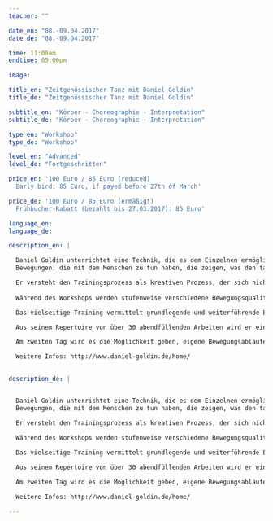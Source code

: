 ```yaml
---
teacher: ""

date_en: "08.-09.04.2017"
date_de: "08.-09.04.2017"

time: 11:00am
endtime: 05:00pm

image: 

title_en: "Zeitgenössischer Tanz mit Daniel Goldin"
title_de: "Zeitgenössischer Tanz mit Daniel Goldin"

subtitle_en: "Körper - Choreographie - Interpretation"
subtitle_de: "Körper - Choreographie - Interpretation"

type_en: "Workshop"
type_de: "Workshop"

level_en: "Advanced"
level_de: "Fortgeschritten"

price_en: '100 Euro / 85 Euro (reduced)    
  Early bird: 85 Euro, if payed before 27th of March'

price_de: '100 Euro / 85 Euro (ermäßigt)    
  Frühbucher-Rabatt (bezahlt bis 27.03.2017): 85 Euro'

language_en:
language_de:

description_en: |  

  Daniel Goldin unterrichtet eine Technik, die es dem Einzelnen ermöglicht, seine eigene Persönlichkeit mit einzubeziehen: 
  Bewegungen, die mit dem Menschen zu tun haben, die zeigen, was den tanzenden Menschen bewegt und die die Freude an der Bewegung vermitteln.

  Er versteht den Trainingsprozess als kreativen Prozess, der sich nicht auf das Erlernen festgelegter Schritte oder Bewegungssequenzen begrenzt, sondern am Verständnis der Bewegung orientiert ist.
  
  Während des Workshops werden stufenweise verschiedene Bewegungsqualitäten trainiert, die auf den Elementen Ursprung, Energie und Tempo einer Bewegung aufbauen. Ein weiterer Schwerpunkt liegt in der Wahrnehmung des Raumes: der Platzierung, Projektion und Fortbewegung des Körpers im Raum.

  Das vielseitige Training vermittelt grundlegende und weiterführende Elemente des zeitgenössischen und modernen Tanzes, aus denen kurze dynamische und raumgreifende Sequenzen entstehen.

  Aus seinem Repertoire von über 30 abendfüllenden Arbeiten wird er einige Sequenzen und Bewegungsabläufe auswählen, die typisch für seine choreografische Handschrift sind. Beim Einstudieren dieser kurzen Tanzsequenzen geht es darum, neue Ansätze bei der Motivation von Bewegungen zu erkennen und an der Interpretation für die Darstellung zu arbeiten.

  Am zweiten Tag wird es die Möglichkeit geben, eigene Bewegungsabläufe und Improvisationen durch die Variationen desselben Themas zu verändern und diese mit Anderen zu kurzen Choreografien zu verarbeiten. Komponenten wie zum Beispiel Raum und Zeit oder die Darstellung in der Gruppe und als Individuum sollen dabei variiert werden.

  Weitere Infos: http://www.daniel-goldin.de/home/

 
description_de: |


  Daniel Goldin unterrichtet eine Technik, die es dem Einzelnen ermöglicht, seine eigene Persönlichkeit mit einzubeziehen: 
  Bewegungen, die mit dem Menschen zu tun haben, die zeigen, was den tanzenden Menschen bewegt und die die Freude an der Bewegung vermitteln.

  Er versteht den Trainingsprozess als kreativen Prozess, der sich nicht auf das Erlernen festgelegter Schritte oder Bewegungssequenzen begrenzt, sondern am Verständnis der Bewegung orientiert ist.
  
  Während des Workshops werden stufenweise verschiedene Bewegungsqualitäten trainiert, die auf den Elementen Ursprung, Energie und Tempo einer Bewegung aufbauen. Ein weiterer Schwerpunkt liegt in der Wahrnehmung des Raumes: der Platzierung, Projektion und Fortbewegung des Körpers im Raum.

  Das vielseitige Training vermittelt grundlegende und weiterführende Elemente des zeitgenössischen und modernen Tanzes, aus denen kurze dynamische und raumgreifende Sequenzen entstehen.

  Aus seinem Repertoire von über 30 abendfüllenden Arbeiten wird er einige Sequenzen und Bewegungsabläufe auswählen, die typisch für seine choreografische Handschrift sind. Beim Einstudieren dieser kurzen Tanzsequenzen geht es darum, neue Ansätze bei der Motivation von Bewegungen zu erkennen und an der Interpretation für die Darstellung zu arbeiten.

  Am zweiten Tag wird es die Möglichkeit geben, eigene Bewegungsabläufe und Improvisationen durch die Variationen desselben Themas zu verändern und diese mit Anderen zu kurzen Choreografien zu verarbeiten. Komponenten wie zum Beispiel Raum und Zeit oder die Darstellung in der Gruppe und als Individuum sollen dabei variiert werden.

  Weitere Infos: http://www.daniel-goldin.de/home/

---
```

